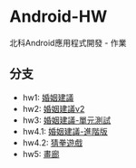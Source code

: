 # Android-HW
北科Android應用程式開發 - 作業

## 分支
- hw1: [婚姻建議](https://github.com/yaoandy107/Android-HW/tree/hw1)
- hw2: [婚姻建議v2](https://github.com/yaoandy107/Android-HW/tree/hw2)
- hw3: [婚姻建議-單元測試](https://github.com/yaoandy107/Android-HW/tree/hw3) 
- hw4.1: [婚姻建議-進階版](https://github.com/yaoandy107/Android-HW/tree/hw4.1) 
- hw4.2: [猜拳遊戲](https://github.com/yaoandy107/Android-HW/tree/hw4.2) 
- hw5: [畫廊](https://github.com/yaoandy107/Android-HW/tree/hw5) 
